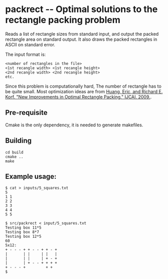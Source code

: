 # packrect -- Optimal solutions to the rectangle packing problem

Reads a list of rectangle sizes from standard input, and output the packed rectangle area on
standard output. It also draws the packed rectangles in ASCII on standard error.

The input format is:

    <number of rectangles in the file>
    <1st recangle width> <1st recangle height>
    <2nd recangle width> <2nd recangle height>
    etc.

Since this problem is computationally hard, The number of rectangle has to be quite small. Most
optimization ideas are from
[Huang, Eric, and Richard E. Korf. "New Improvements in Optimal Rectangle Packing." IJCAI. 2009.](http://ijcai.org/papers09/Papers/IJCAI09-092.pdf‎).

## Pre-requisite

Cmake is the only dependency, it is needed to generate makefiles.

## Building

    cd build
    cmake ..
    make

## Example usage:

    $ cat > inputs/5_squares.txt 
    5
    1 1
    2 2
    3 3
    4 4
    5 5

    $ src/packrect < input/5_squares.txt
    Testing box 11*5
    Testing box 8*7
    Testing box 12*5
    60
    5x12:
    + - - - + + - - + + - +
    |       | |     | |   |
    |       | |     | + - +
    |       | + - - + + + +
    + - - - +         + +  
    $
